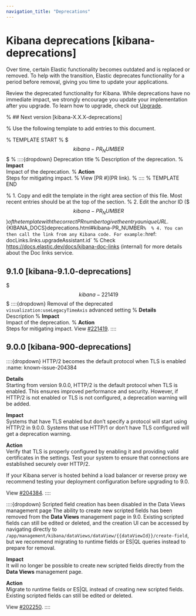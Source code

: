 ```yaml
---
navigation_title: "Deprecations"
---
```


# Kibana deprecations [kibana-deprecations]
Over time, certain Elastic functionality becomes outdated and is replaced or removed. To help with the transition, Elastic deprecates functionality for a period before removal, giving you time to update your applications.

Review the deprecated functionality for Kibana. While deprecations have no immediate impact, we strongly encourage you update your implementation after you upgrade. To learn how to upgrade, check out [Upgrade](docs-content://deploy-manage/upgrade.md).

% ## Next version [kibana-X.X.X-deprecations]

% Use the following template to add entries to this document.

% TEMPLATE START
% $$$kibana-PR_NUMBER$$$
% ::::{dropdown} Deprecation title
% Description of the deprecation.
% **Impact**<br> Impact of the deprecation.
% **Action**<br> Steps for mitigating impact.
% View [PR #](PR link).
% ::::
% TEMPLATE END

% 1. Copy and edit the template in the right area section of this file. Most recent entries should be at the top of the section. 
% 2. Edit the anchor ID ($$$kibana-PR_NUMBER$$$) of the template with the correct PR number to give the entry a unique URL. 
% 3. Don't hardcode the link to the new entry. Instead, make it available through the doc link service files:
%   - {kib-repo}blob/{branch}/src/platform/packages/shared/kbn-doc-links/src/get_doc_links.ts
%   - {kib-repo}blob/{branch}/src/platform/packages/shared/kbn-doc-links/src/types.ts
% 
% The entry in the main links file should look like this:
% 
% id: `${KIBANA_DOCS}deprecations.html#kibana-PR_NUMBER`
% 
% 4. You can then call the link from any Kibana code. For example: `href: docLinks.links.upgradeAssistant.id`
% Check https://docs.elastic.dev/docs/kibana-doc-links (internal) for more details about the Doc links service.

## 9.1.0 [kibana-9.1.0-deprecations]
$$$kibana-221419$$$
::::{dropdown} Removal of the deprecated `visualization:useLegacyTimeAxis` advanced setting 
% **Details**<br> Description
% **Impact**<br> Impact of the deprecation.
% **Action**<br> Steps for mitigating impact.
View [#221419]({{kib-pull}}221419).
::::

## 9.0.0 [kibana-900-deprecations]

::::{dropdown} HTTP/2 becomes the default protocol when TLS is enabled
:name: known-issue-204384

**Details**<br> Starting from version 9.0.0, HTTP/2 is the default protocol when TLS is enabled. This ensures improved performance and security. However, if HTTP/2 is not enabled or TLS is not configured, a deprecation warning will be added.

**Impact**<br> Systems that have TLS enabled but don’t specify a protocol will start using HTTP/2 in 9.0.0. Systems that use HTTP/1 or don’t have TLS configured will get a deprecation warning.

**Action**<br> Verify that TLS is properly configured by enabling it and providing valid certificates in the settings. Test your system to ensure that connections are established securely over HTTP/2.

If your Kibana server is hosted behind a load balancer or reverse proxy we recommend testing your deployment configuration before upgrading to 9.0.

View [#204384](https://github.com/elastic/kibana/pull/204384).
::::

::::{dropdown} Scripted field creation has been disabled in the Data Views management page
The ability to create new scripted fields has been removed from the **Data Views** management page in 9.0. Existing scripted fields can still be edited or deleted, and the creation UI can be accessed by navigating directly to `/app/management/kibana/dataViews/dataView/{{dataViewId}}/create-field`, but we recommend migrating to runtime fields or ES|QL queries instead to prepare for removal.

**Impact**<br> It will no longer be possible to create new scripted fields directly from the **Data Views** management page.

**Action**<br> Migrate to runtime fields or ES|QL instead of creating new scripted fields. Existing scripted fields can still be edited or deleted.

View [#202250](https://github.com/elastic/kibana/pull/202250).
::::